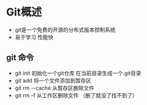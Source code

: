 # Git概述

- git是一个免费的开源的分布式版本控制系统
- 易于学习 性能快

## git 命令

* git init 初始化一个git仓库 在当前目录生成一个.git目录
* git add <filename> 将一个文件添加到暂存区
* git rm --cache <filename>从暂存区删除文件
* git rm -f <filename>从工作区删除文件 （删了就没了找不到了）